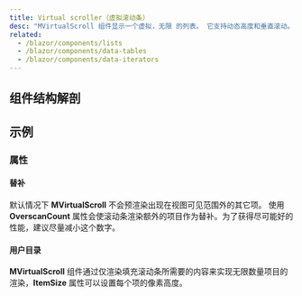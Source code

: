 ```yaml
---
title: Virtual scroller（虚拟滚动条）
desc: "MVirtualScroll 组件显示一个虚拟，无限 的列表。 它支持动态高度和垂直滚动。"
related:
  - /blazor/components/lists
  - /blazor/components/data-tables
  - /blazor/components/data-iterators
---
```


## 组件结构解剖

## 示例

### 属性

#### 替补

 默认情况下 **MVirtualScroll** 不会预渲染出现在视图可见范围外的其它项。 使用 **OverscanCount** 属性会使滚动条渲染额外的项目作为替补。为了获得尽可能好的性能，建议尽量减小这个数字。

<masa-example file="Examples.components.virtual_scroll.Bench"></masa-example>

#### 用户目录

**MVirtualScroll** 组件通过仅渲染填充滚动条所需要的内容来实现无限数量项目的渲染，**ItemSize** 属性可以设置每个项的像素高度。

<masa-example file="Examples.components.virtual_scroll.UserDirectory"></masa-example>